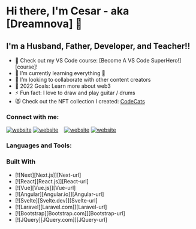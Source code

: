 # Hi there, I'm Cesar - aka [Dreamnova] 👋 


## I'm a Husband, Father, Developer, and Teacher!!

- 🔭 Check out my VS Code course: [Become A VS Code SuperHero!][course]!
- 🌱 I’m currently learning everything 🤣
- 👯 I’m looking to collaborate with other content creators
- 🥅 2022 Goals: Learn more about web3
- ⚡ Fun fact: I love to draw and play guitar / drums
- 😻 Check out the NFT collection I created: [CodeCats](https://opensea.io/collection/codecats?search[sortAscending]=true&search[sortBy]=PRICE&search[toggles][0]=BUY_NOW)

### Connect with me:

[![website](./img/twitter-light.svg)](https://twitter.com/CesarEd43166481)
[![website](./img/twitter-dark.svg)](https://twitter.com/CesarEd43166481)
&nbsp;&nbsp;
[![website](./img/linkedin-light.svg)](https://www.linkedin.com/in/cesar-eduardo-mu%C3%B1oz-chavez-a00674186/)
[![website](./img/linkedin-dark.svg)](https://www.linkedin.com/in/cesar-eduardo-mu%C3%B1oz-chavez-a00674186/)

### Languages and Tools:

### Built With

* [![Next][Next.js]][Next-url]
* [![React][React.js]][React-url]
* [![Vue][Vue.js]][Vue-url]
* [![Angular][Angular.io]][Angular-url]
* [![Svelte][Svelte.dev]][Svelte-url]
* [![Laravel][Laravel.com]][Laravel-url]
* [![Bootstrap][Bootstrap.com]][Bootstrap-url]
* [![JQuery][JQuery.com]][JQuery-url]



